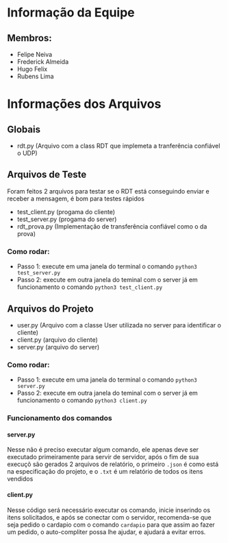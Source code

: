 # Informação da Equipe
## Membros:
* Felipe Neiva
* Frederick Almeida
* Hugo Felix
* Rubens Lima

# Informações dos Arquivos
## Globais
* rdt.py (Arquivo com a class RDT que implemeta a tranferência confiável o UDP)

## Arquivos de Teste
Foram feitos 2 arquivos para testar se o RDT está conseguindo enviar e receber a mensagem, é bom para testes rápidos
* test_client.py (progama do cliente)
* test_server.py (progama do server)
* rdt_prova.py (Implementação de transferência confiável como o da prova)

### Como rodar:
* Passo 1: execute em uma janela do terminal o comando `python3 test_server.py`
* Passo 2: execute em outra janela do teminal com o server já em funcionamento o comando `python3 test_client.py`

## Arquivos do Projeto
* user.py (Arquivo com a classe User utilizada no server para identificar o cliente)
* client.py (arquivo do cliente)
* server.py (arquivo do server)

### Como rodar:
* Passo 1: execute em uma janela do terminal o comando `python3 server.py`
* Passo 2: execute em outra janela do teminal com o server já em funcionamento o comando `python3 client.py`

### Funcionamento dos comandos
#### **server.py**
Nesse não é preciso executar algum comando, ele apenas deve ser executado primeiramente para servir de servidor, após o fim de sua execuçõ são gerados 2 arquivos de relatório, o primeiro `.json` é como está na especificação do projeto, e o `.txt` é um relatório de todos os itens vendidos

#### **client.py**
Nesse código será necessário executar os comando, inicie inserindo os itens solicitados, e após se conectar com o servidor, recomenda-se que seja pedido o cardapio com o comando `cardapio` para que assim ao fazer um pedido, o auto-compliter possa lhe ajudar, e ajudará a evitar erros.